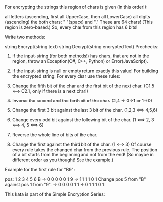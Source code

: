 For encrypting the strings this region of chars is given (in this order!):

all letters (ascending, first all UpperCase, then all LowerCase)
all digits (ascending)
the both chars: " "(space) and "."
These are 64 chars! (This region is zero-based.)
So, every char from this region has 6 bits!

Write two methods:

string Encrypt(string text)
string Decrypt(string encryptedText)
Prechecks:

1. If the input-string (for both methods!) has chars, that are not in the region, 
   throw an Exception(C#, C++, Python) or Error(JavaScript).
2. If the input-string is null or empty return exactly this value!
For building the encrypted string:
For every char use these rules:

1. Change the fifth bit of the char and the first bit of the next char. (C1.5 <==> C2.1, only if there is a next char!)
2. Inverse the second and the forth bit of the char.           (2,4 => 0->1 or 1->0)
3. Change the first 3 bit against the last 3 bit of the char.  (1,2,3 <==> 4,5,6)
4. Change every odd bit against the following bit of the char. (1 <==> 2, 3 <==> 4, 5 <==> 6)
5. Reverse the whole line of bits of the char.
6. Change the first against the third bit of the char.         (1 <==> 3)
Of course every rule takes the changed char from the previous rule.
The position of a bit starts from the beginning and not from the end! (So maybe in different order as you thought! See the example.)

Example for the first rule for "B9":

pos: 1 2 3 4 5 6 
B -> 0 0 0 0 0 1
9 -> 1 1 1 1 0 1
Change pos 5 from "B" against pos 1 from "9".
 ->  0 0 0 0 1 1 
 ->  0 1 1 1 0 1 


This kata is part of the Simple Encryption Series: